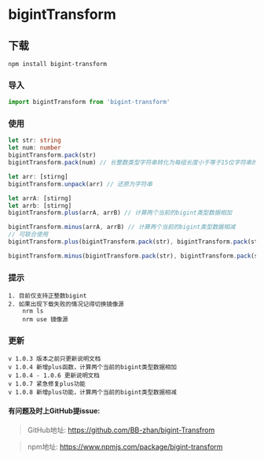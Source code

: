 # bigintTransform

## 下载
```
npm install bigint-transform
```

### 导入
```js
import bigintTransform from 'bigint-transform'
```

### 使用
```ts
let str: string
let num: number
bigintTransform.pack(str)
bigintTransform.pack(num) // 长整数类型字符串转化为每组长度小于等于15位字符串的数组

let arr: [stirng]
bigintTransform.unpack(arr) // 还原为字符串

let arrA: [stirng]
let arrb: [stirng]
bigintTransform.plus(arrA, arrB) // 计算两个当前的bigint类型数据相加

bigintTransform.minus(arrA, arrB) // 计算两个当前的bigint类型数据相减
// 可联合使用
bigintTransform.plus(bigintTransform.pack(str), bigintTransform.pack(str))

bigintTransform.minus(bigintTransform.pack(str), bigintTransform.pack(str))
```

### 提示
```
1. 目前仅支持正整数bigint
2. 如果出现下载失败的情况记得切换镜像源
    nrm ls
    nrm use 镜像源
```

### 更新
```
v 1.0.3 版本之前只更新说明文档
v 1.0.4 新增plus函数，计算两个当前的bigint类型数据相加
v 1.0.4 - 1.0.6 更新说明文档
v 1.0.7 紧急修复plus功能
v 1.0.8 新增plus功能，计算两个当前的bigint类型数据相减
```

#### 有问题及时上GitHub提issue:
> GitHub地址: https://github.com/BB-zhan/bigint-Transfrom

> npm地址: https://www.npmjs.com/package/bigint-transform
